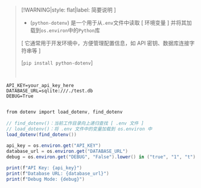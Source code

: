 <br/>

>[!WARNING|style: flat|label: 简要说明 ]
>
>- (`python-dotenv`) 是一个用于从`.env`文件中读取 [ 环境变量 ] 并将其加载到`os.environ`中的`Python`库
>
>  [ 它通常用于开发环境中，方便管理配置信息，如 API 密钥、数据库连接字符串等 ]
>
>  [`pip install python-dotenv`]
>
>
>
><br/>

```env
API_KEY=your_api_key_here
DATABASE_URL=sqlite:///./test.db
DEBUG=True


```

```csharp
from dotenv import load_dotenv, find_dotenv
    
// find_dotenv()：当前工作目录向上递归查找 [ .env 文件 ] 
// load_dotenv()：将 .env 文件中的变量加载到 os.environ 中    
load_dotenv(find_dotenv())
    
api_key = os.environ.get("API_KEY")
database_url = os.environ.get("DATABASE_URL")
debug = os.environ.get("DEBUG", "False").lower() in ("true", "1", "t")

print(f"API Key: {api_key}")
print(f"Database URL: {database_url}")
print(f"Debug Mode: {debug}")
    
    
```

